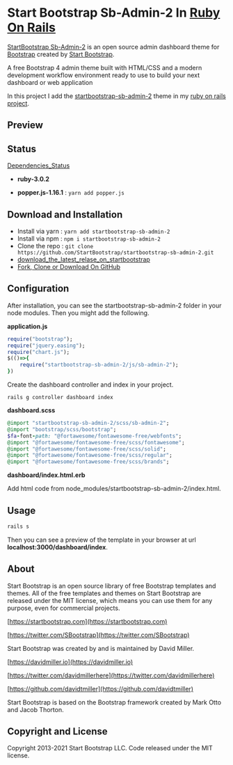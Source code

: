 # Start Bootstrap Sb-Admin-2 In [Ruby On Rails](https://rubyonrails.org/)

[StartBootstrap Sb-Admin-2](https://startbootstrap.com/theme/sb-admin-2) is an open source admin dashboard theme for [Bootstrap](https://getbootstrap.com/) created by [Start Bootstrap](https://startbootstrap.com/).

A free Bootstrap 4 admin theme built with HTML/CSS and a modern development workflow environment ready to use to build your next dashboard or web application

In this project I add the [startbootstrap-sb-admin-2](https://startbootstrap.com/theme/sb-admin-2) theme in my [ruby on rails project](https://rubyonrails.org/).

## Preview

## Status
[Dependencies_Status](https://david-dm.org/StartBootstrap/startbootstrap-sb-admin-2)

* **ruby-3.0.2**

* **popper.js-1.16.1** : ``` yarn add popper.js ```
 
## Download and Installation
* Install via yarn : ``` yarn add startbootstrap-sb-admin-2 ```
* Install via npm : ``` npm i startbootstrap-sb-admin-2 ```
* Clone the repo : ``` git clone https://github.com/StartBootstrap/startbootstrap-sb-admin-2.git ```
* [download_the_latest_relase_on_startbootstrap](https://startbootstrap.com/theme/sb-admin-2)
* [Fork, Clone or Download On GitHub](https://github.com/StartBootstrap/startbootstrap-sb-admin-2)

## Configuration
After installation, you can see the startbootstrap-sb-admin-2 folder in your node modules. Then you might add the following.

**application.js**
``` ruby
require("bootstrap");
require("jquery.easing");
require("chart.js");
$(()=>{
    require("startbootstrap-sb-admin-2/js/sb-admin-2");
}) 

```
Create the dashboard controller and index in your project.
``` rails
rails g controller dashboard index
```

**dashboard.scss**
``` ruby
@import "startbootstrap-sb-admin-2/scss/sb-admin-2";
@import "bootstrap/scss/bootstrap";
$fa-font-path: "@fortawesome/fontawesome-free/webfonts";
@import "@fortawesome/fontawesome-free/scss/fontawesome";
@import "@fortawesome/fontawesome-free/scss/solid";
@import "@fortawesome/fontawesome-free/scss/regular";
@import "@fortawesome/fontawesome-free/scss/brands";

```

**dashboard/index.html.erb**

Add html code from node_modules/startbootstrap-sb-admin-2/index.html. 

## Usage
``` ruby
rails s
```
Then you can see a preview of the template in your browser at url **localhost:3000/dashboard/index**.


## About 
Start Bootstrap is an open source library of free Bootstrap templates and themes. All of the free templates and themes on Start Bootstrap are released under the MIT license, which means you can use them for any purpose, even for commercial projects.

[https://startbootstrap.com](https://startbootstrap.com)

[https://twitter.com/SBootstrap](https://twitter.com/SBootstrap)

Start Bootstrap was created by and is maintained by David Miller.

[https://davidmiller.io](https://davidmiller.io)

[https://twitter.com/davidmillerhere](https://twitter.com/davidmillerhere)

[https://github.com/davidtmiller](https://github.com/davidtmiller)

Start Bootstrap is based on the Bootstrap framework created by Mark Otto and Jacob Thorton.

## Copyright and License
Copyright 2013-2021 Start Bootstrap LLC. Code released under the MIT license.
